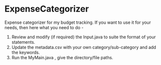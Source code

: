 # ExpenseCategorizer
Expense categorizer for my budget tracking.
If you want to use it for your needs, then here what you need to do - 

1. Review and modify (if required) the Input.java to suite the format of your statements.
2. Update the metadata.csv with your own category/sub-category and add the keywords.
3. Run the MyMain.java , give the directory/file paths.
